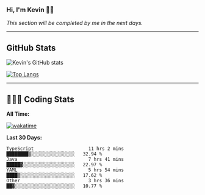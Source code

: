 ### Hi, I'm Kevin 👋🏻

_This section will be completed by me in the next days._


--- 
## GitHub Stats
![Kevin's GitHub stats](https://github-readme-stats.vercel.app/api?username=kevin-kraus&show_icons=true&theme=dark)

[![Top Langs](https://github-readme-stats.vercel.app/api/top-langs/?username=kevin-kraus&layout=compact&theme=dark)]()

---
## 🧑🏻‍💻 Coding Stats

**All Time:**

[![wakatime](https://wakatime.com/badge/user/2ee1869b-72a2-4c21-b5f7-e95432f5a1cf.svg?style=flat)](https://wakatime.com/@2ee1869b-72a2-4c21-b5f7-e95432f5a1cf)

**Last 30 Days:**

<!--START_SECTION:waka-->

```text
TypeScript                    11 hrs 2 mins   ████████▒░░░░░░░░░░░░░░░░   32.94 %
Java                          7 hrs 41 mins   █████▓░░░░░░░░░░░░░░░░░░░   22.97 %
YAML                          5 hrs 54 mins   ████▒░░░░░░░░░░░░░░░░░░░░   17.62 %
Other                         3 hrs 36 mins   ██▓░░░░░░░░░░░░░░░░░░░░░░   10.77 %
```

<!--END_SECTION:waka-->
